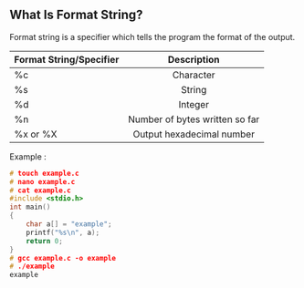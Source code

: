 ## What Is Format String?

Format string is a specifier which tells the program the format of the output.

| Format String/Specifier | Description  |
| ------------- |:-------------:| 
| %c | Character | 
| %s | String | 
| %d | Integer | 
| %n | Number of bytes written so far | 
| %x or %X | Output hexadecimal number | 

Example : 

```c
# touch example.c
# nano example.c
# cat example.c
#include <stdio.h>
int main()
{
    char a[] = "example";
    printf("%s\n", a);
    return 0;
}
# gcc example.c -o example
# ./example
example
```

